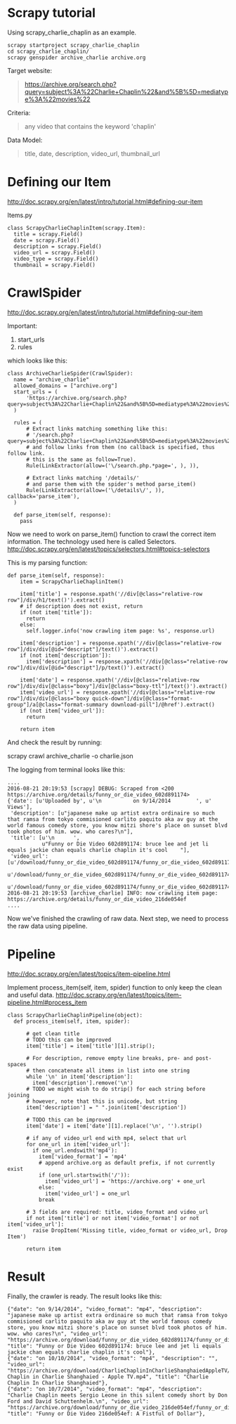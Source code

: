 # Scrapy tutorial 

Using scrapy_charlie_chaplin as an example. 

    scrapy startproject scrapy_charlie_chaplin
    cd scrapy_charlie_chaplin/
    scrapy genspider archive_charlie archive.org

Target website: 

> https://archive.org/search.php?query=subject%3A%22Charlie+Chaplin%22&and%5B%5D=mediatype%3A%22movies%22

Criteria: 

> any video that contains the keyword 'chaplin'

Data Model: 

> title, date, description, video_url, thumbnail_url

# Defining our Item
http://doc.scrapy.org/en/latest/intro/tutorial.html#defining-our-item

Items.py

    class ScrapyCharlieChaplinItem(scrapy.Item):
      title = scrapy.Field()
      date = scrapy.Field()
      description = scrapy.Field()
      video_url = scrapy.Field()
      video_type = scrapy.Field()
      thumbnail = scrapy.Field()

# CrawlSpider
http://doc.scrapy.org/en/latest/intro/tutorial.html#defining-our-item

Important:

1. start_urls
1. rules

which looks like this:

    class ArchiveCharlieSpider(CrawlSpider):
      name = "archive_charlie"
      allowed_domains = ["archive.org"]
      start_urls = (
          'https://archive.org/search.php?query=subject%3A%22Charlie+Chaplin%22&and%5B%5D=mediatype%3A%22movies%22',
      )

      rules = (
          # Extract links matching something like this:
          # '/search.php?query=subject%3A%22Charlie+Chaplin%22&and%5B%5D=mediatype%3A%22movies%22&page=2'
          # and follow links from them (no callback is specified, thus follow link.
          # this is the same as follow=True).
          Rule(LinkExtractor(allow=('\/search.php.*page=', ), )),

          # Extract links matching '/details/'
          # and parse them with the spider's method parse_item()
          Rule(LinkExtractor(allow=('\/details\/', )), callback='parse_item'),
      )

      def parse_item(self, response):
        pass

Now we need to work on parse_item() function to crawl the correct item information. The technology used here is called Selectors.
http://doc.scrapy.org/en/latest/topics/selectors.html#topics-selectors

This is my parsing function:

    def parse_item(self, response):
        item = ScrapyCharlieChaplinItem()

        item['title'] = response.xpath('//div[@class="relative-row row"]/div/h1/text()').extract()
        # if description does not exist, return
        if (not item['title']):
          return
        else:
          self.logger.info('now crawling item page: %s', response.url)

        item['description'] = response.xpath('//div[@class="relative-row row"]/div/div[@id="descript"]/text()').extract()
        if (not item['description']):
          item['description'] = response.xpath('//div[@class="relative-row row"]/div/div[@id="descript"]/p/text()').extract()

        item['date'] = response.xpath('//div[@class="relative-row row"]/div/div[@class="boxy"]/div[@class="boxy-ttl"]/text()').extract()
        item['video_url'] = response.xpath('//div[@class="relative-row row"]/div/div[@class="boxy quick-down"]/div[@class="format-group"]/a[@class="format-summary download-pill"]/@href').extract()
        if (not item['video_url']):
          return

        return item

And check the result by running:

  scrapy crawl archive_charlie -o charlie.json

The logging from terminal looks like this:

    ....
    2016-08-21 20:19:53 [scrapy] DEBUG: Scraped from <200 https://archive.org/details/funny_or_die_video_602d891174>
    {'date': [u'Uploaded by', u'\n          on 9/14/2014        ', u' Views'],
     'description': [u"japanese make up artist extra ordinaire so much that ramsa from tokyo commisioned carlito paquito aka av guy at the world famous comedy store, you know mitzi shore's place on sunset blvd took photos of him. wow. who cares?\n"],
     'title': [u'\n      ',
               u"Funny or Die Video 602d891174: bruce lee and jet li equals jackie chan equals charlie chaplin it's cool    "],
     'video_url': [u'/download/funny_or_die_video_602d891174/funny_or_die_video_602d891174.mp4',
                   u'/download/funny_or_die_video_602d891174/funny_or_die_video_602d891174.ogv',
                   u'/download/funny_or_die_video_602d891174/funny_or_die_video_602d891174_archive.torrent']}
    2016-08-21 20:19:53 [archive_charlie] INFO: now crawling item page: https://archive.org/details/funny_or_die_video_216de054ef
    ....

Now we've finished the crawling of raw data. Next step, we need to process the raw data using pipeline.

# Pipeline
http://doc.scrapy.org/en/latest/topics/item-pipeline.html

Implement process_item(self, item, spider) function to only keep the clean and useful data.
http://doc.scrapy.org/en/latest/topics/item-pipeline.html#process_item

    class ScrapyCharlieChaplinPipeline(object):
      def process_item(self, item, spider):

          # get clean title
          # TODO this can be improved
          item['title'] = item['title'][1].strip();

          # For description, remove empty line breaks, pre- and post-spaces
          # then concatenate all items in list into one string
          while '\n' in item['description']:
            item['description'].remove('\n')
          # TODO we might wish to do strip() for each string before joining
          # however, note that this is unicode, but string
          item['description'] = " ".join(item['description'])

          # TODO this can be improved
          item['date'] = item['date'][1].replace('\n', '').strip()

          # if any of video_url end with mp4, select that url
          for one_url in item['video_url']:
            if one_url.endswith('mp4'):
              item['video_format'] = 'mp4'
              # append archive.org as default prefix, if not currently exist
              if (one_url.startswith('/')):
                item['video_url'] = 'https://archive.org' + one_url
              else:
                item['video_url'] = one_url
              break

          # 3 fields are required: title, video_format and video_url
          if not item['title'] or not item['video_format'] or not item['video_url']:
            raise DropItem('Missing title, video_format or video_url, Drop Item')

          return item

# Result

Finally, the crawler is ready. The result looks like this:

    {"date": "on 9/14/2014", "video_format": "mp4", "description": "japanese make up artist extra ordinaire so much that ramsa from tokyo commisioned carlito paquito aka av guy at the world famous comedy store, you know mitzi shore's place on sunset blvd took photos of him. wow. who cares?\n", "video_url": "https://archive.org/download/funny_or_die_video_602d891174/funny_or_die_video_602d891174.mp4", "title": "Funny or Die Video 602d891174: bruce lee and jet li equals jackie chan equals charlie chaplin it's cool"},
    {"date": "on 10/10/2014", "video_format": "mp4", "description": "", "video_url": "https://archive.org/download/CharlieChaplinInCharlieShanghaiedAppleTV/Charlie Chaplin in Charlie Shanghaied - Apple TV.mp4", "title": "Charlie Chaplin In Charlie Shanghaied"},
    {"date": "on 10/7/2014", "video_format": "mp4", "description": "Charlie Chaplin meets Sergio Leone in this silent comedy short by Don Ford and David Schuttenhelm.\n", "video_url": "https://archive.org/download/funny_or_die_video_216de054ef/funny_or_die_video_216de054ef.mp4", "title": "Funny or Die Video 216de054ef: A Fistful of Dollar"},

